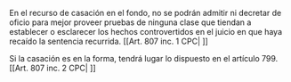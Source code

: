 En el recurso de casación en el fondo, no se podrán admitir ni decretar de oficio para mejor proveer pruebas de ninguna clase que tiendan a establecer o esclarecer los hechos controvertidos en el juicio en que haya recaído la sentencia recurrida. [[Art. 807 inc. 1 CPC| ]]

Si la casación es en la forma, tendrá lugar lo dispuesto en el artículo 799. [[Art. 807 inc. 2 CPC| ]]